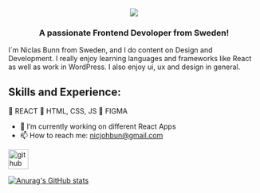 

<h1 align="center">
    <img src="https://readme-typing-svg.herokuapp.com/?font=Righteous&size=35&center=true&vCenter=true&width=500&height=70&duration=4000&lines=Hi+There!+👋;+I'm+Niclas+Bunn!;" />
</h1>

<h3 align="center">A passionate Frontend Devoloper from Sweden!</h3>

I´m Niclas Bunn from Sweden, and I do content on Design and Development. I really enjoy learning languages and frameworks like React as well as work in WordPress. I also enjoy ui, ux and design in general.

## Skills and Experience: 
🎱 REACT
🎈 HTML, CSS, JS
🚦 FIGMA

- 🔭 I’m currently working on different React Apps 
- 📫 How to reach me: nicjohbun@gmail.com 


[<img src='https://cdn.jsdelivr.net/npm/simple-icons@3.0.1/icons/github.svg' alt='github' height='40'>](https://github.com/bunn1)  



[![Anurag's GitHub stats](https://github-readme-stats.vercel.app/api?username=bunn1)](https://github.com/anuraghazra/github-readme-stats)




